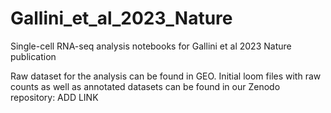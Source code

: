 # Gallini_et_al_2023_Nature
Single-cell RNA-seq analysis notebooks for Gallini et al 2023 Nature publication

Raw dataset for the analysis can be found in GEO.
Initial loom files with raw counts as well as annotated datasets can be found in our Zenodo repository: ADD LINK
